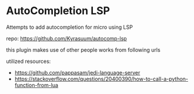 # AutoCompletion LSP
Attempts to add autocompletion for micro using LSP

repo: https://github.com/Kyrasuum/autocomp-lsp

this plugin makes use of other people works from following urls

utilized resources:
* https://github.com/pappasam/jedi-language-server
* https://stackoverflow.com/questions/20400390/how-to-call-a-python-function-from-lua
